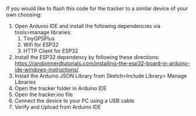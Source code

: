 If you would like to flash this code for the tracker to a similar device of your own choosing:

1. Open Arduino IDE and install the following dependencies via tools>manage libraries:
    1. TinyGPSPlus
    2. Wifi for ESP32 
    3. HTTP Client for ESP32
2. Install the ESP32 dependency by following these directions: https://randomnerdtutorials.com/installing-the-esp32-board-in-arduino-ide-windows-instructions/ 
3. Install the Arduino JSON Library from Sketch>Include Library> Manage Libraries
4. Open the tracker folder in Arduino IDE
5. Open the tracker.ino file
6. Connect the device to your PC using a USB cable
7. Verify and Upload from Arduino IDE



